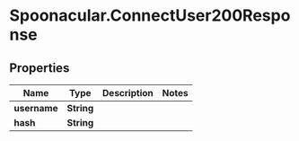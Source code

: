 # Spoonacular.ConnectUser200Response

## Properties

Name | Type | Description | Notes
------------ | ------------- | ------------- | -------------
**username** | **String** |  | 
**hash** | **String** |  | 


